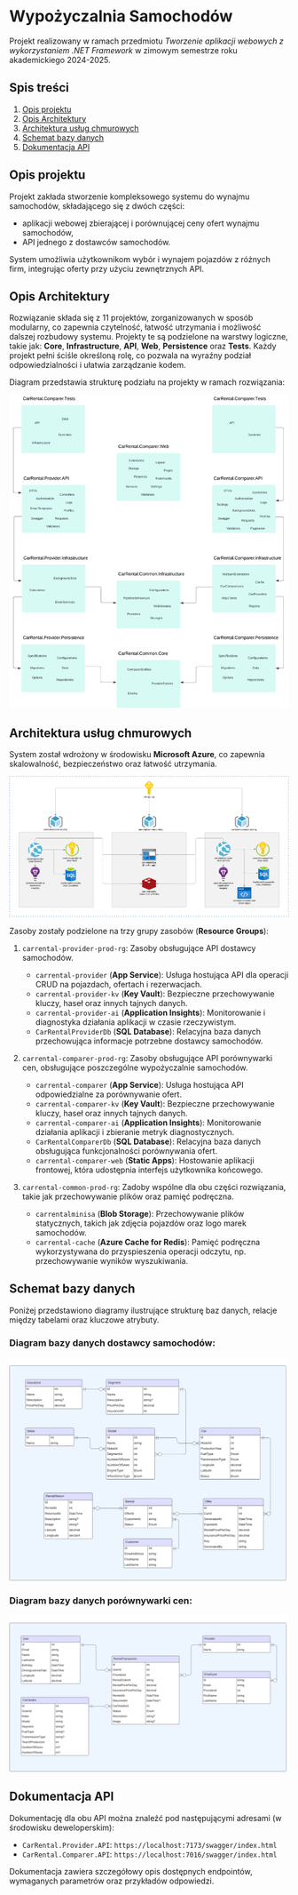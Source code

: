 # Wypożyczalnia Samochodów

Projekt realizowany w ramach przedmiotu _Tworzenie aplikacji webowych z wykorzystaniem .NET Framework_ w zimowym semestrze roku akademickiego 2024-2025.

## Spis treści

1. [Opis projektu](#opis-projektu)
2. [Opis Architektury](#opis-architektury)
3. [Architektura usług chmurowych](#architektura-usług-chmurowych)
4. [Schemat bazy danych](#schemat-bazy-danych)
5. [Dokumentacja API](#dokumentacja-api)

## Opis projektu

Projekt zakłada stworzenie kompleksowego systemu do wynajmu samochodów, składającego się z dwóch części:

- aplikacji webowej zbierającej i porównującej ceny ofert wynajmu samochodów,
- API jednego z dostawców samochodów.

System umożliwia użytkownikom wybór i wynajem pojazdów z różnych firm, integrując oferty przy użyciu zewnętrznych API.

## Opis Architektury

Rozwiązanie składa się z 11 projektów, zorganizowanych w sposób modularny, co zapewnia czytelność, łatwość utrzymania i możliwość dalszej rozbudowy systemu.
Projekty te są podzielone na warstwy logiczne, takie jak: **Core**, **Infrastructure**, **API**, **Web**, **Persistence** oraz **Tests**.
Każdy projekt pełni ściśle określoną rolę, co pozwala na wyraźny podział odpowiedzialności i ułatwia zarządzanie kodem.

Diagram przedstawia strukturę podziału na projekty w ramach rozwiązania:

![Diagram projektów w solucji](CarRental.Docs/Diagrams/SolutionArchitecture/CarRental.png)

## Architektura usług chmurowych

System został wdrożony w środowisku **Microsoft Azure**, co zapewnia skalowalność, bezpieczeństwo oraz łatwość utrzymania.

![Diagram architektury usług chmurowych](CarRental.Docs/Diagrams/AzureArchitecture/AzureArchitecture.png)

Zasoby zostały podzielone na trzy grupy zasobów (**Resource Groups**):

1. `carrental-provider-prod-rg`: Zasoby obsługujące API dostawcy samochodów.

   - `carrental-provider` (**App Service**): Usługa hostująca API dla operacji CRUD na pojazdach, ofertach i rezerwacjach.
   - `carrental-provider-kv` (**Key Vault**): Bezpieczne przechowywanie kluczy, haseł oraz innych tajnych danych.
   - `carrental-provider-ai` (**Application Insights**): Monitorowanie i diagnostyka działania aplikacji w czasie rzeczywistym.
   - `CarRentalProviderDb` (**SQL Database**): Relacyjna baza danych przechowująca informacje potrzebne dostawcy samochodów.

2. `carrental-comparer-prod-rg`: Zasoby obsługujące API porównywarki cen, obsługujące poszczególne wypożyczalnie samochodów.

   - `carrental-comparer` (**App Service**): Usługa hostująca API odpowiedzialne za porównywanie ofert.
   - `carrental-comparer-kv` (**Key Vault**): Bezpieczne przechowywanie kluczy, haseł oraz innych tajnych danych.
   - `carrental-comparer-ai` (**Application Insights**): Monitorowanie działania aplikacji i zbieranie metryk diagnostycznych.
   - `CarRentalComparerDb` (**SQL Database**): Relacyjna baza danych obsługująca funkcjonalności porównywania ofert.
   - `carrental-comparer-web` (**Static Apps**): Hostowanie aplikacji frontowej, która udostępnia interfejs użytkownika końcowego.

3. `carrental-common-prod-rg`: Zadoby wspólne dla obu części rozwiązania, takie jak przechowywanie plików oraz pamięć podręczna.
   - `carrentalminisa` (**Blob Storage**): Przechowywanie plików statycznych, takich jak zdjęcia pojazdów oraz logo marek samochodów.
   - `carrental-cache` (**Azure Cache for Redis**): Pamięć podręczna wykorzystywana do przyspieszenia operacji odczytu, np. przechowywanie wyników wyszukiwania.

## Schemat bazy danych

Poniżej przedstawiono diagramy ilustrujące strukturę baz danych, relacje między tabelami oraz kluczowe atrybuty.

### Diagram bazy danych dostawcy samochodów:

![Baza danych dostawcy samochodów](CarRental.Docs/Diagrams/Databases/CarRentalProviderDb.png)

### Diagram bazy danych porównywarki cen:

![Baza danych porównywarki cen](CarRental.Docs/Diagrams/Databases/CarRentalComparerDb.png)

## Dokumentacja API

Dokumentację dla obu API można znaleźć pod następującymi adresami (w środowisku deweloperskim):

- `CarRental.Provider.API`: `https://localhost:7173/swagger/index.html`
- `CarRental.Comparer.API`: `https://localhost:7016/swagger/index.html`

Dokumentacja zawiera szczegółowy opis dostępnych endpointów, wymaganych parametrów oraz przykładów odpowiedzi.
